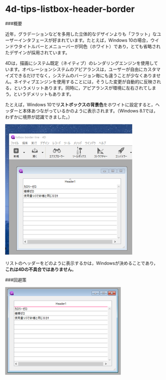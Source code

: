 # 4d-tips-listbox-header-border

###概要

近年，グラデーションなどを多用した立体的なデザインよりも「フラット」なユーザーインタフェースが好まれています。たとえば，Windows 10の場合，ウインドウタイトルバーとメニューバーが同色（ホワイト）であり，とても省略されたデザインが採用されています。

4Dは，描画にシステム既定（ネイティブ）のレンダリングエンジンを使用しています。オペレーションシステムのアピアランスは，ユーザーが自由にカスタマイズできるだけでなく，システムのバージョン毎にも違うことが少なくありません。ネイティブエンジンを使用することには，そうした変更が自動的に反映される，というメリットあります。同時に，アピアランスが環境に左右されてしまう，というデメリットもあります。

たとえば，Windows 10で**リストボックスの背景色**をホワイトに設定すると，ヘッダーと本体あつながっているかのように表示されます。（Windows 8.1では，わずかに境界が認識できました。）

![](https://github.com/4D-JP/4d-tips-listbox-header-border/blob/master/screenshot.png)

リストのヘッダーをどのように表示するかは，Windowsが決めることであり，**これは4Dの不具合ではありません**。

###回避策

![](https://github.com/4D-JP/4d-tips-listbox-header-border/blob/master/result.png)
